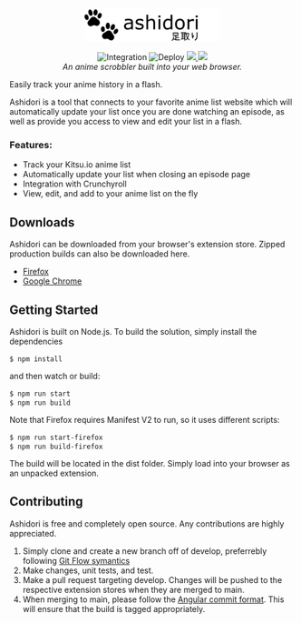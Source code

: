 <p align="center">
    <img src="https://github.com/hanabanashiku/ashidori/blob/main/src/static/images/logo.png" alt="Ashidori logo" title="Ashidori" height="60" />
</p>

<p align="center">
    <img src="https://github.com/hanabanashiku/ashidori/actions/workflows/integration.yml/badge.svg" alt="Integration" />
    <img src="https://github.com/hanabanashiku/ashidori/actions/workflows/main.yml/badge.svg" alt="Deploy" />
      <a href="https://codecov.io/gh/hanabanashiku/ashidori">
        <img src="https://codecov.io/gh/hanabanashiku/ashidori/branch/main/graph/badge.svg?token=BZGXNQQYOO"/>
      </a>
    <img src="https://img.shields.io/badge/License-GPLv3-blue.svg" />
    <br />
    <i>An anime scrobbler built into your web browser.</i>
</p>

Easily track your anime history in a flash.

Ashidori is a tool that connects to your favorite anime list website which will automatically update your list once you are done watching an episode, as well as provide you access to view and edit your list in a flash.

### Features:

- Track your Kitsu.io anime list
- Automatically update your list when closing an episode page
- Integration with Crunchyroll
- View, edit, and add to your anime list on the fly

## Downloads

Ashidori can be downloaded from your browser's extension store. Zipped production builds can also be downloaded here.

- [Firefox](https://addons.mozilla.org/en-US/firefox/addon/ashidori/)
- [Google Chrome](https://chrome.google.com/webstore/detail/ashidori/chiejjofmfnepjchjenapocjafpkipaj)

## Getting Started

Ashidori is built on Node.js. To build the solution, simply
install the dependencies

```
$ npm install
```

and then watch or build:

```
$ npm run start
$ npm run build
```

Note that Firefox requires Manifest V2 to run, so it uses different scripts:

```
$ npm run start-firefox
$ npm run build-firefox
```

The build will be located in the dist folder. Simply load into your browser as an unpacked extension.

## Contributing

Ashidori is free and completely open source. Any contributions are highly appreciated.

1. Simply clone and create a new branch off of develop, preferrebly following [Git Flow symantics](https://www.atlassian.com/git/tutorials/comparing-workflows/gitflow-workflow)
2. Make changes, unit tests, and test.
3. Make a pull request targeting develop. Changes will be pushed to the respective extension stores when they are merged to main.
4. When merging to main, please follow the [Angular commit format](https://gist.github.com/brianclements/841ea7bffdb01346392c). This will ensure that the build is tagged appropriately.

